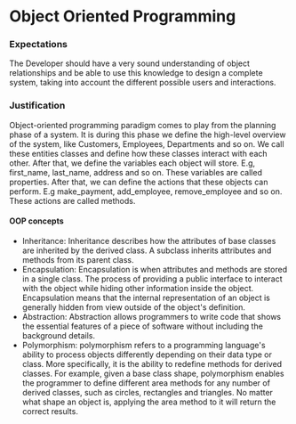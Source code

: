 # Object Oriented Programming

### Expectations
The Developer should have a very sound understanding of object relationships and be able to use this knowledge to design a complete system, taking into account the different possible users and interactions.

### Justification
Object-oriented programming paradigm comes to play from the planning phase of a system. It is during this phase we define the high-level overview of the system, like Customers, Employees, Departments and so on. We call these entities classes and define how these classes interact with each other. After that, we define the variables each object will store. E.g, first_name, last_name, address and so on. These variables are called properties. After that, we can define the actions that these objects can perform. E.g make_payment, add_employee, remove_employee and so on. These actions are called methods. 

#### OOP concepts
- Inheritance: Inheritance describes how the attributes of base classes are inherited by the derived class. A subclass inherits attributes and methods from its parent class.
- Encapsulation: Encapsulation is when attributes and methods are stored in a single class. The process of providing a public interface to interact with the object while hiding other information inside the object. Encapsulation means that the internal representation of an object is generally hidden from view outside of the object's definition. 
- Abstraction: Abstraction allows programmers to write code that shows the essential features of a piece of software without including the background details.
- Polymorphism: polymorphism refers to a programming language's ability to process objects differently depending on their data type or class. More specifically, it is the ability to redefine methods for derived classes. For example, given a base class shape, polymorphism enables the programmer to define different area methods for any number of derived classes, such as circles, rectangles and triangles. No matter what shape an object is, applying the area method to it will return the correct results.


